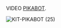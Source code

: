 VIDEO
[PIKABOT](https://drive.google.com/file/d/1Sehs9fqhFlfRbLzOJuE-hNXXrRRoC9An/view?usp=sharing).

![KIT-PIKABOT (25)](https://github.com/SerLeWen/PIKABOT/assets/153931710/6b4ccab6-645b-4268-85e0-6b6fcc4ca154)

